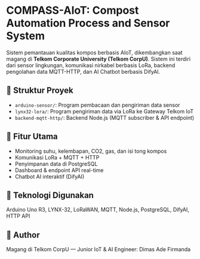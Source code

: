 # COMPASS-AIoT: Compost Automation Process and Sensor System

Sistem pemantauan kualitas kompos berbasis AIoT, dikembangkan saat magang di **Telkom Corporate University (Telkom CorpU)**. Sistem ini terdiri dari sensor lingkungan, komunikasi nirkabel berbasis LoRa, backend pengolahan data MQTT-HTTP, dan AI Chatbot berbasis DifyAI.

## 📁 Struktur Proyek

- `arduino-sensor/`: Program pembacaan dan pengiriman data sensor
- `lynx32-lora/`: Program pengiriman data via LoRa ke Gateway Telkom IoT
- `backend-mqtt-http/`: Backend Node.js (MQTT subscriber & API endpoint)

## 🚀 Fitur Utama

- Monitoring suhu, kelembapan, CO2, gas, dan isi tong kompos
- Komunikasi LoRa + MQTT + HTTP
- Penyimpanan data di PostgreSQL
- Dashboard & endpoint API real-time
- Chatbot AI interaktif (DifyAI)

## 📡 Teknologi Digunakan

Arduino Uno R3, LYNX-32, LoRaWAN, MQTT, Node.js, PostgreSQL, DifyAI, HTTP API

## 🔧 Author

Magang di Telkom CorpU — Junior IoT & AI Engineer: Dimas Ade Firmanda
